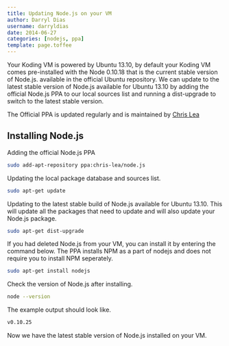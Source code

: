 ```yaml
---
title: Updating Node.js on your VM
author: Darryl Dias
username: darryldias
date: 2014-06-27
categories: [nodejs, ppa]
template: page.toffee
---
```


Your Koding VM is powered by Ubuntu 13.10, by default your Koding VM comes pre-installed with the Node 0.10.18 that is the current stable version of Node.js. available in the official Ubuntu repository. We can update to the latest stable version of Node.js available for Ubuntu 13.10 by adding the official Node.js PPA to our local sources list and running a dist-upgrade to switch to the latest stable version.

The Official PPA is updated regularly and is maintained by [Chris Lea](https://chrislea.com/)

## Installing Node.js

Adding the official Node.js PPA

```bash
sudo add-apt-repository ppa:chris-lea/node.js
```

Updating the local package database and sources list.

```bash
sudo apt-get update
```

Updating to the latest stable build of Node.js available for Ubuntu 13.10. This will update all the packages that need to update and will also update your Node.js package.

```bash
sudo apt-get dist-upgrade
```

If you had deleted Node.js from your VM, you can install it by entering the command below. The PPA installs NPM as a part of nodejs and does not require you to install NPM seperately.

```bash
sudo apt-get install nodejs
```

Check the version of Node.js after installing. 

```bash
node --version
```

The example output should look like.

```bash
v0.10.25
```

Now we have the latest stable version of Node.js installed on your VM.